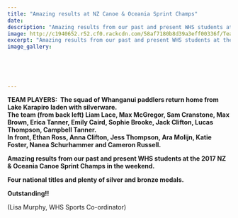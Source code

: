 ```yaml
---
title: "Amazing results at NZ Canoe & Oceania Sprint Champs"
date: 
description: "Amazing results from our past and present WHS students at the 2017 NZ & Oceania Canoe Sprint Champs in the weekend..."
image: http://c1940652.r52.cf0.rackcdn.com/58af7180b8d39a3eff00336f/Team-shot-paddlers-Oceania-Canoe-Sprint-chams-on-Lake-Karapiro-Feb-2017.jpg
excerpt: "Amazing results from our past and present WHS students at the 2017 NZ & Oceania Canoe Sprint Champs in the weekend."
image_gallery:
    
    
    
    
    
---
```


<p><strong>TEAM PLAYERS: &nbsp;The squad of Whanganui paddlers return home from Lake Karapiro laden with silverware.<br />The team (from back left) Liam Lace, Max McGregor, Sam Cranstone, Max Brown, Erica Tanner, Emily Caird, Sophie Brooke, Jack Clifton, Lucas Thompson, Campbell Tanner.<br />In front, Ethan Ross, Anna Clifton, Jess Thompson, Ara Molijn, Katie Foster, Nanea Schurhammer and Cameron Russell.&nbsp;</strong></p>
<p><strong>Amazing results from our past and present WHS students at the 2017 NZ &amp; Oceania Canoe Sprint Champs in the weekend.</strong></p>
<p><strong>Four national titles and plenty of silver and bronze medals.&nbsp;</strong></p>
<p><strong>Outstanding!!</strong></p>
<p><span>(Lisa Murphy, WHS Sports Co-ordinator)</span></p>


